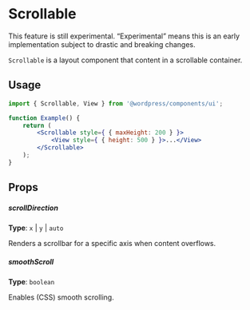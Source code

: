 # Scrollable

<div class="callout callout-alert">
This feature is still experimental. “Experimental” means this is an early implementation subject to drastic and breaking changes.
</div>

`Scrollable` is a layout component that content in a scrollable container.

## Usage

```jsx
import { Scrollable, View } from '@wordpress/components/ui';

function Example() {
	return (
		<Scrollable style={ { maxHeight: 200 } }>
			<View style={ { height: 500 } }>...</View>
		</Scrollable>
	);
}
```

## Props

##### scrollDirection

**Type**: `x` | `y` | `auto`

Renders a scrollbar for a specific axis when content overflows.

##### smoothScroll

**Type**: `boolean`

Enables (CSS) smooth scrolling.
